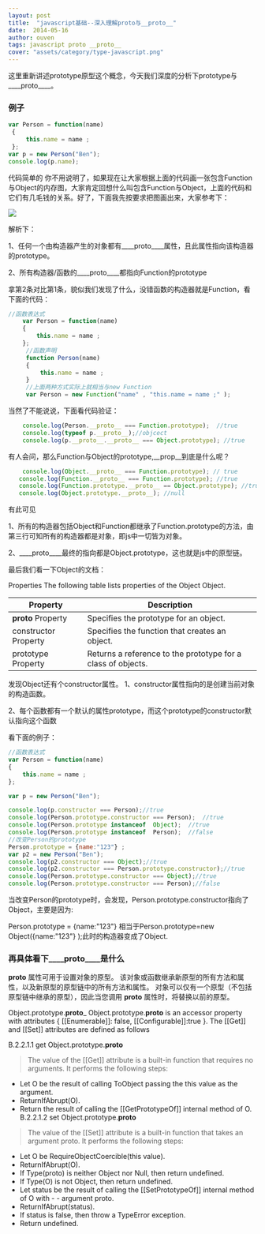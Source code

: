 ```yaml
---
layout: post
title:  "javascript基础--深入理解proto与__proto__"
date:  2014-05-16
author: ouven
tags: javascript proto __proto__
cover: "assets/category/type-javascript.png"
---
```


这里重新讲述prototype原型这个概念，今天我们深度的分析下prototype与____proto____。



### 例子

```javascript
var Person = function(name)  
 {  
     this.name = name ;  
 };  
var p = new Person("Ben");  
console.log(p.name);  
```

代码简单的 你不用说明了，如果现在让大家根据上面的代码画一张包含Function与Object的内存图，大家肯定回想什么叫包含Function与Object，上面的代码和它们有几毛钱的关系。好了，下面我先按要求把图画出来，大家参考下：

![](http://7tszky.com1.z0.glb.clouddn.com/Fr5kpmvSgM5JuW4gJF66-xtsAMB9)

解析下：

1、任何一个由构造器产生的对象都有____proto____属性，且此属性指向该构造器的prototype。

2、所有构造器/函数的____proto____都指向Function的prototype

拿第2条对比第1条，貌似我们发现了什么，没错函数的构造器就是Function，看下面的代码：

```javascript
//函数表达式  
    var Person = function(name)  
    {  
        this.name = name ;  
    };  
     //函数声明  
     function Person(name)  
     {  
         this.name = name ;  
     }  
     //上面两种方式实际上就相当与new Function  
     var Person = new Function("name" , "this.name = name ;" );  
```

当然了不能说说，下面看代码验证：

```javascript
    console.log(Person.__proto__ === Function.prototype);  //true  
    console.log(typeof p.__proto__);//objcect  
    console.log(p.__proto__.__proto__ === Object.prototype); //true  
```

有人会问，那么Function与Object的prototype,__prop__到底是什么呢？

```javascript
    console.log(Object.__proto__ === Function.prototype); // true  
   console.log(Function.__proto__ === Function.prototype); //true  
   console.log(Function.prototype.__proto__ == Object.prototype); //true  
   console.log(Object.prototype.__proto__); //null  
```

有此可见

1、所有的构造器包括Object和Function都继承了Function.prototype的方法，由第三行可知所有的构造器都是对象，即js中一切皆为对象。

2、____proto____最终的指向都是Object.prototype，这也就是js中的原型链。



最后我们看一下Object的文档：

Properties
The following table lists properties of the Object Object.

| Property | Description |
|---|---|
| ____proto____ Property | Specifies the prototype for an object. |
| constructor Property | Specifies the function that creates an object.|
| prototype Property | Returns a reference to the prototype for a class of objects.|

发现Object还有个constructor属性。
1、constructor属性指向的是创建当前对象的构造函数。

2、每个函数都有一个默认的属性prototype，而这个prototype的constructor默认指向这个函数

看下面的例子：

```javascript
//函数表达式  
var Person = function(name)  
{  
    this.name = name ;  
};  

var p = new Person("Ben");  

console.log(p.constructor === Person);//true  
console.log(Person.prototype.constructor === Person);  //true  
console.log(Person.prototype instanceof  Object);  //true  
console.log(Person.prototype instanceof  Person);  //false  
//改变Person的prototype  
Person.prototype = {name:"123"} ;  
var p2 = new Person("Ben");  
console.log(p2.constructor === Object);//true  
console.log(p2.constructor === Person.prototype.constructor);//true  
console.log(Person.prototype.constructor === Object);//true  
console.log(Person.prototype.constructor === Person);//false  
```

当改变Person的prototype时，会发现，Person.prototype.constructor指向了Object，主要是因为:

Person.prototype = {name:"123"} 相当于Person.prototype=new Object({name:"123"} );此时的构造器变成了Object.


### 再具体看下____proto____是什么

____proto____ 属性可用于设置对象的原型。
该对象或函数继承新原型的所有方法和属性，以及新原型的原型链中的所有方法和属性。 对象可以仅有一个原型（不包括原型链中继承的原型），因此当您调用 ____proto____ 属性时，将替换以前的原型。

Object.prototype.____proto_____
Object.prototype.____proto____ is an accessor property with attributes { [[Enumerable]]: false, [[Configurable]]:true }. The [[Get]] and [[Set]] attributes are defined as follows

B.2.2.1.1
get Object.prototype.____proto____

> The value of the [[Get]] attribute is a built-in function that requires no arguments. It performs the following steps:

- Let O be the result of calling ToObject passing the this value as the argument.
- ReturnIfAbrupt(O).
- Return the result of calling the [[GetPrototypeOf]] internal method of O.
B.2.2.1.2
set Object.prototype.____proto____

> The value of the [[Set]] attribute is a built-in function that takes an argument proto. It performs the following steps:

- Let O be RequireObjectCoercible(this value).
- ReturnIfAbrupt(O).
- If Type(proto) is neither Object nor Null, then return undefined.
- If Type(O) is not Object, then return undefined.
- Let status be the result of calling the [[SetPrototypeOf]] internal method of O with - - argument proto.
- ReturnIfAbrupt(status).
- If status is false, then throw a TypeError exception.
- Return undefined. 

 